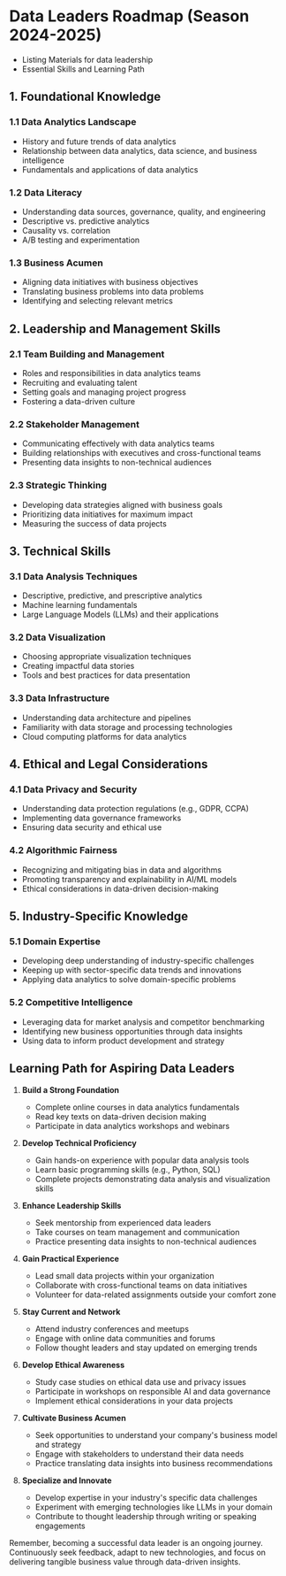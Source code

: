 # Data Leaders Roadmap (Season 2024-2025)

- Listing Materials for data leadership
- Essential Skills and Learning Path

## 1. Foundational Knowledge

### 1.1 Data Analytics Landscape
- History and future trends of data analytics
- Relationship between data analytics, data science, and business intelligence
- Fundamentals and applications of data analytics

### 1.2 Data Literacy
- Understanding data sources, governance, quality, and engineering
- Descriptive vs. predictive analytics
- Causality vs. correlation
- A/B testing and experimentation

### 1.3 Business Acumen
- Aligning data initiatives with business objectives
- Translating business problems into data problems
- Identifying and selecting relevant metrics

## 2. Leadership and Management Skills

### 2.1 Team Building and Management
- Roles and responsibilities in data analytics teams
- Recruiting and evaluating talent
- Setting goals and managing project progress
- Fostering a data-driven culture

### 2.2 Stakeholder Management
- Communicating effectively with data analytics teams
- Building relationships with executives and cross-functional teams
- Presenting data insights to non-technical audiences

### 2.3 Strategic Thinking
- Developing data strategies aligned with business goals
- Prioritizing data initiatives for maximum impact
- Measuring the success of data projects

## 3. Technical Skills

### 3.1 Data Analysis Techniques
- Descriptive, predictive, and prescriptive analytics
- Machine learning fundamentals
- Large Language Models (LLMs) and their applications

### 3.2 Data Visualization
- Choosing appropriate visualization techniques
- Creating impactful data stories
- Tools and best practices for data presentation

### 3.3 Data Infrastructure
- Understanding data architecture and pipelines
- Familiarity with data storage and processing technologies
- Cloud computing platforms for data analytics

## 4. Ethical and Legal Considerations

### 4.1 Data Privacy and Security
- Understanding data protection regulations (e.g., GDPR, CCPA)
- Implementing data governance frameworks
- Ensuring data security and ethical use

### 4.2 Algorithmic Fairness
- Recognizing and mitigating bias in data and algorithms
- Promoting transparency and explainability in AI/ML models
- Ethical considerations in data-driven decision-making

## 5. Industry-Specific Knowledge

### 5.1 Domain Expertise
- Developing deep understanding of industry-specific challenges
- Keeping up with sector-specific data trends and innovations
- Applying data analytics to solve domain-specific problems

### 5.2 Competitive Intelligence
- Leveraging data for market analysis and competitor benchmarking
- Identifying new business opportunities through data insights
- Using data to inform product development and strategy

## Learning Path for Aspiring Data Leaders

1. **Build a Strong Foundation**
   - Complete online courses in data analytics fundamentals
   - Read key texts on data-driven decision making
   - Participate in data analytics workshops and webinars

2. **Develop Technical Proficiency**
   - Gain hands-on experience with popular data analysis tools
   - Learn basic programming skills (e.g., Python, SQL)
   - Complete projects demonstrating data analysis and visualization skills

3. **Enhance Leadership Skills**
   - Seek mentorship from experienced data leaders
   - Take courses on team management and communication
   - Practice presenting data insights to non-technical audiences

4. **Gain Practical Experience**
   - Lead small data projects within your organization
   - Collaborate with cross-functional teams on data initiatives
   - Volunteer for data-related assignments outside your comfort zone

5. **Stay Current and Network**
   - Attend industry conferences and meetups
   - Engage with online data communities and forums
   - Follow thought leaders and stay updated on emerging trends

6. **Develop Ethical Awareness**
   - Study case studies on ethical data use and privacy issues
   - Participate in workshops on responsible AI and data governance
   - Implement ethical considerations in your data projects

7. **Cultivate Business Acumen**
   - Seek opportunities to understand your company's business model and strategy
   - Engage with stakeholders to understand their data needs
   - Practice translating data insights into business recommendations

8. **Specialize and Innovate**
   - Develop expertise in your industry's specific data challenges
   - Experiment with emerging technologies like LLMs in your domain
   - Contribute to thought leadership through writing or speaking engagements

Remember, becoming a successful data leader is an ongoing journey. Continuously seek feedback, adapt to new technologies, and focus on delivering tangible business value through data-driven insights.
